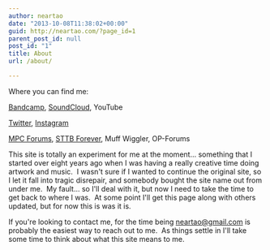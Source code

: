 ```yaml
---
author: neartao
date: "2013-10-08T11:38:02+00:00"
guid: http://neartao.com/?page_id=1
parent_post_id: null
post_id: "1"
title: About
url: /about/

---
```

Where you can find me:

[Bandcamp](https://neartao.bandcamp.com), [SoundCloud](https://soundcloud.com/neartao), YouTube

[Twitter](https://twitter.com/NearTao), [Instagram](https://www.instagram.com/near_tao/)

[MPC Forums](https://www.mpc-forums.com), [STTB Forever](https://stbbforever.com), Muff Wiggler, OP-Forums

This site is totally an experiment for me at the moment... something that I started over eight years ago when I was having a really creative time doing artwork and music.  I wasn't sure if I wanted to continue the original site, so I let it fall into tragic disrepair, and somebody bought the site name out from under me.  My fault... so I'll deal with it, but now I need to take the time to get back to where I was.  At some point I'll get this page along with others updated, but for now this is was it is.

If you're looking to contact me, for the time being [neartao@gmail.com](mailto:neartao@gmail.com) is probably the easiest way to reach out to me.  As things settle in I'll take some time to think about what this site means to me.
